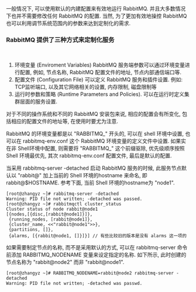 
一般情况下, 可以使用默认的内建配置来有效地运行 RabbitMQ. 并且大多数情况下也并不需要修改任何 RabbitMQ 的配置. 当然, 为了更加有效地操控 RabbitMQ 也可以利用调节系统范围内的参数来达到定制化的需求.

### RabbitMQ 提供了三种方式来定制化服务

<br/>

1) 环境变量 (Enviroment Variables) RabbitMQ 服务端参数可以通过环境变量进行配置, 例如, 节点名称, RabbitMQ 配置文件的地址, 节点内部通信端口等.
2) 配置文件 (Configuration File) 可以定义 RabbitMQ 服务和插件设置. 例如: TCP监听端口, 以及其它网络相关的设置, 内存限制, 磁盘限制等
3) 运行时参数和策略 (Runtime Parameters and Policies). 可以在运行时定义集群层面的服务设置.

对于不同的操作系统和不同的 RabbitMQ 安装包来说, 相应的配置会有所变化, 包括相应的配置文件的地址等, 在使用时要尤为注意.

RabbitMQ 的环境变量都是以 "RABBITMQ_" 开头的, 可以在 shell 环境中设置, 也可以在 rabbitmq-env.conf 这个 RabbitMQ 环境变量的定义文件中设置. 如果实在非 Shell环境中配置, 则需要将 "RABBITMQ_" 这个前缀驱除, 优先级顺序按照 Shell 环境最优先, 其次 rabbitmq-env.conf 配置文件, 最后是默认的配置.

当采用 rabbitmq-server -detached 启动 RabbitMQ 服务的时候, 此服务节点默认以 "rabbit@" 加上当前的 Shell 环境的hostname 来命名, 即 rabbit@$HOSTNAME. 参考下面, 当前 Shell 环境的hostname为 "node1".

```shell
[root@zhangyz ~]# rabbitmq-server -detached
Warning: PID file not written; -detached was passed.
[root@zhangyz ~]# rabbitmqctl cluster_status
Cluster status of node rabbit@node1
[{nodes,[{disc,[rabbit@node1]}]},
 {running_nodes, [rabbit@node1]},
 {cluster_name, <<"rabbit@node1">>},
 {partitions, []},
 {alarms, [{rabbit@node1, []}]}] // 有些比较旧的版本是没有 alarms 这一项的
```

如果需要制定节点的名称, 而不是采用默认的方式, 可以在 rabbitmq-server 命令前添加 RABBITMQ_NODENAME 变量来设定指定的名称. 如下所示, 此时创建的节点名称为 "rabbit@node2" 而非 "rabbit@node1".

```shell
[root@zhangyz ~]# RABBITMQ_NODENAME=rabbit@node2 rabbitmq-server -detached
Warning: PID file not written; -detached was passwd.
```

